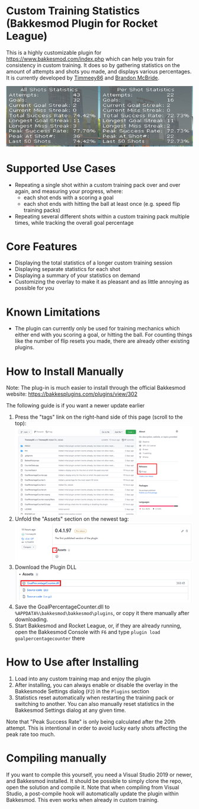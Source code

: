 # Custom Training Statistics (Bakkesmod Plugin for Rocket League)

This is a highly customizable plugin for https://www.bakkesmod.com/index.php which can help you train for consistency in custom training.
It does so by gathering statistics on the amount of attempts and shots you made, and displays various percentages.
It is currently developed by [Timmeey86](https://github.com/Timmeey86) and [Brandon McBride](https://github.com/BrandonMcBride4).

![](./img/GoalPercentageCounterBanner.png)

# Supported Use Cases

- Repeating a single shot within a custom training pack over and over again, and measuring your progress, where:
  - each shot ends with a scoring a goal
  - each shot ends with hitting the ball at least once (e.g. speed flip training packs)
- Repeating several different shots within a custom training pack multiple times, while tracking the overall goal percentage

# Core Features

- Displaying the total statistics of a longer custom training session
- Displaying separate statistics for each shot
- Displaying a summary of your statistics on demand
- Customizing the overlay to make it as pleasant and as little annoying as possible for you

# Known Limitations

- The plugin can currently only be used for training mechanics which either end with you scoring a goal, or hitting the ball. For counting things like the number of flip resets you made, there are already other existing plugins.

# How to Install Manually

Note: The plug-in is much easier to install through the official Bakkesmod website:
https://bakkesplugins.com/plugins/view/302

The following guide is if you want a newer update earlier

1. Press the "tags" link on the right-hand side of this page (scroll to the top):
   ![](./img/GitHubReleaseSection.png)
1. Unfold the "Assets" section on the newest tag:
   ![](./img/GitHubReleasePage.png)
1. Download the Plugin DLL
   ![](./img/GitHubPluginDLL.png)
1. Save the GoalPercentageCounter.dll to `%APPDATA%\bakkesmod\bakkesmod\plugins`, or copy it there manually after downloading.
1. Start Bakkesmod and Rocket League, or, if they are already running, open the Bakkesmod Console with `F6` and type `plugin load goalpercentagecounter` there

# How to Use after Installing
1. Load into any custom training map and enjoy the plugin
1. After installing, you can always enable or disable the overlay in the Bakkesmode Settings dialog (`F2`) in the `Plugins` section
1. Statistics reset automatically when restarting the training pack or switching to another. You can also manually reset statistics in the Bakkesmod Settings dialog at any given time.

Note that "Peak Success Rate" is only being calculated after the 20th attempt. This is intentional in order to avoid lucky early shots affecting the peak rate too much.

# Compiling manually

If you want to compile this yourself, you need a Visual Studio 2019 or newer, and Bakkesmod installed. It should be possible to simply clone the repo, open the solution and compile it. Note that when compiling from Visual Studio, a post-compile hook will automatically update the plugin within Bakkesmod. This even works when already in custom training.
